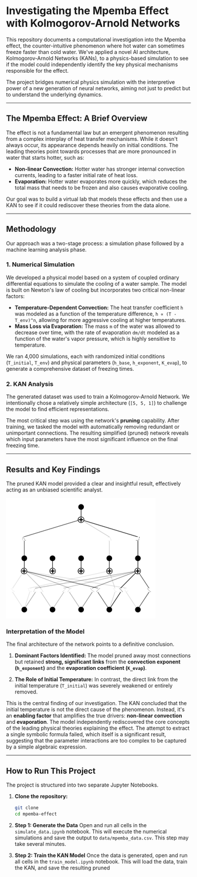 # Investigating the Mpemba Effect with Kolmogorov-Arnold Networks

This repository documents a computational investigation into the Mpemba effect, the counter-intuitive phenomenon where hot water can sometimes freeze faster than cold water. We've applied a novel AI architecture, Kolmogorov-Arnold Networks (KANs), to a physics-based simulation to see if the model could independently identify the key physical mechanisms responsible for the effect.

The project bridges numerical physics simulation with the interpretive power of a new generation of neural networks, aiming not just to predict but to understand the underlying dynamics.

---

## The Mpemba Effect: A Brief Overview

The effect is not a fundamental law but an emergent phenomenon resulting from a complex interplay of heat transfer mechanisms. While it doesn't always occur, its appearance depends heavily on initial conditions. The leading theories point towards processes that are more pronounced in water that starts hotter, such as:

* **Non-linear Convection:** Hotter water has stronger internal convection currents, leading to a faster initial rate of heat loss.
* **Evaporation:** Hotter water evaporates more quickly, which reduces the total mass that needs to be frozen and also causes evaporative cooling.

Our goal was to build a virtual lab that models these effects and then use a KAN to see if it could rediscover these theories from the data alone.

---

## Methodology

Our approach was a two-stage process: a simulation phase followed by a machine learning analysis phase.

### 1. Numerical Simulation

We developed a physical model based on a system of coupled ordinary differential equations to simulate the cooling of a water sample. The model is built on Newton's law of cooling but incorporates two critical non-linear factors:

* **Temperature-Dependent Convection:** The heat transfer coefficient `h` was modeled as a function of the temperature difference, `h ∝ (T - T_env)^n`, allowing for more aggressive cooling at higher temperatures.
* **Mass Loss via Evaporation:** The mass `m` of the water was allowed to decrease over time, with the rate of evaporation `dm/dt` modeled as a function of the water's vapor pressure, which is highly sensitive to temperature.

We ran 4,000 simulations, each with randomized initial conditions (`T_initial`, `T_env`) and physical parameters (`h_base`, `h_exponent`, `K_evap`), to generate a comprehensive dataset of freezing times.

### 2. KAN Analysis

The generated dataset was used to train a Kolmogorov-Arnold Network. We intentionally chose a relatively simple architecture (`[5, 5, 1]`) to challenge the model to find efficient representations.

The most critical step was using the network's **pruning** capability. After training, we tasked the model with automatically removing redundant or unimportant connections. The resulting simplified (pruned) network reveals which input parameters have the most significant influence on the final freezing time.

---

## Results and Key Findings

The pruned KAN model provided a clear and insightful result, effectively acting as an unbiased scientific analyst.

![Final Pruned KAN Model](./output.png)

### Interpretation of the Model

The final architecture of the network points to a definitive conclusion.

1.  **Dominant Factors Identified:** The model pruned away most connections but retained **strong, significant links** from the **convection exponent (`h_exponent`)** and the **evaporation coefficient (`K_evap`)**.

2.  **The Role of Initial Temperature:** In contrast, the direct link from the initial temperature (`T_initial`) was severely weakened or entirely removed.

This is the central finding of our investigation. The KAN concluded that the initial temperature is not the direct cause of the phenomenon. Instead, it's an **enabling factor** that amplifies the true drivers: **non-linear convection** and **evaporation**. The model independently rediscovered the core concepts of the leading physical theories explaining the effect. The attempt to extract a single symbolic formula failed, which itself is a significant result, suggesting that the parameter interactions are too complex to be captured by a simple algebraic expression.

---

## How to Run This Project

The project is structured into two separate Jupyter Notebooks.

1.  **Clone the repository:**
    ```bash
    git clone 
    cd mpemba-effect
    ```

2.  **Step 1: Generate the Data**
    Open and run all cells in the `simulate_data.ipynb` notebook. This will execute the numerical simulations and save the output to `data/mpemba_data.csv`. This step may take several minutes.

3.  **Step 2: Train the KAN Model**
    Once the data is generated, open and run all cells in the `train_model.ipynb` notebook. This will load the data, train the KAN, and save the resulting pruned